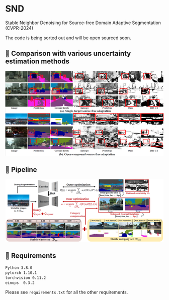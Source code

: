 # SND
Stable Neighbor Denoising for Source-free Domain Adaptive Segmentation (CVPR-2024)

The code is being sorted out and will be open sourced soon.

## :speech_balloon: Comparison with various uncertainty estimation methods
![](./images/show.jpg)

## :speech_balloon: Pipeline
![](./images/pipeline.jpg)

## :speech_balloon: Requirements

```
Python 3.8.0
pytorch 1.10.1
torchvision 0.11.2
einops  0.3.2
```
Please see `requirements.txt` for all the other requirements.


